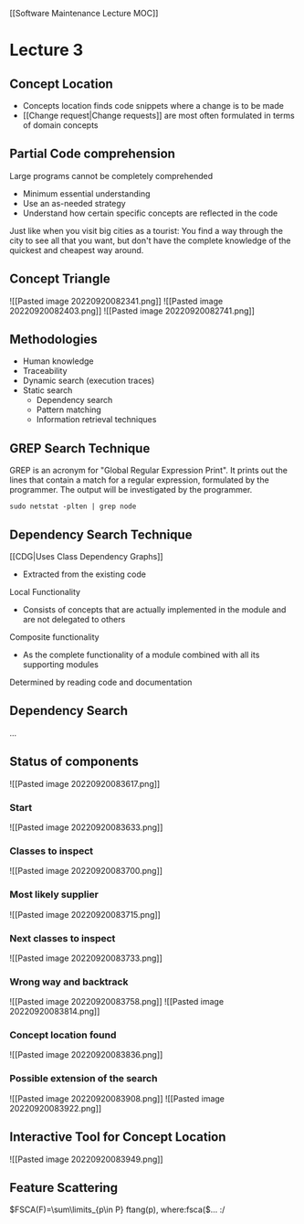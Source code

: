 [[Software Maintenance Lecture MOC]]

# Lecture 3

## Concept Location
- Concepts location finds code snippets where a change is to be made
- [[Change request|Change requests]] are most often formulated in terms of domain concepts

## Partial Code comprehension
Large programs cannot be completely comprehended
- Minimum essential understanding
- Use an as-needed strategy
- Understand how certain specific concepts are reflected in the code

Just like when you visit big cities as a tourist: You find a way through the city to see all that you want, but don't have the complete knowledge of the quickest and cheapest way around.

## Concept Triangle
![[Pasted image 20220920082341.png]]
![[Pasted image 20220920082403.png]]
![[Pasted image 20220920082741.png]]

## Methodologies
- Human knowledge
- Traceability
- Dynamic search (execution traces)
- Static search
	- Dependency search
	- Pattern matching
	- Information retrieval techniques

## GREP Search Technique
GREP is an acronym for "Global Regular Expression Print".
It prints out the lines that contain a match for a regular expression, formulated by the programmer. The output will be investigated by the programmer.
```cs:Example
sudo netstat -plten | grep node
```

## Dependency Search Technique
[[CDG|Uses Class Dependency Graphs]]
- Extracted from the existing code

Local Functionality
- Consists of concepts that are actually implemented in the module and are not delegated to others

Composite functionality
- As the complete functionality of a module combined with all its supporting modules

Determined by reading code and documentation

## Dependency Search
...

## Status of components
![[Pasted image 20220920083617.png]]

### Start
![[Pasted image 20220920083633.png]]

### Classes to inspect
![[Pasted image 20220920083700.png]]

### Most likely supplier
![[Pasted image 20220920083715.png]]

### Next classes to inspect
![[Pasted image 20220920083733.png]]

### Wrong way and backtrack
![[Pasted image 20220920083758.png]]
![[Pasted image 20220920083814.png]]

### Concept location found
![[Pasted image 20220920083836.png]]

### Possible extension of the search
![[Pasted image 20220920083908.png]]
![[Pasted image 20220920083922.png]]

## Interactive Tool for Concept Location
![[Pasted image 20220920083949.png]]

## Feature Scattering
$FSCA(F)=\sum\limits_{p\in P} ftang(p), where:fsca($... :/

